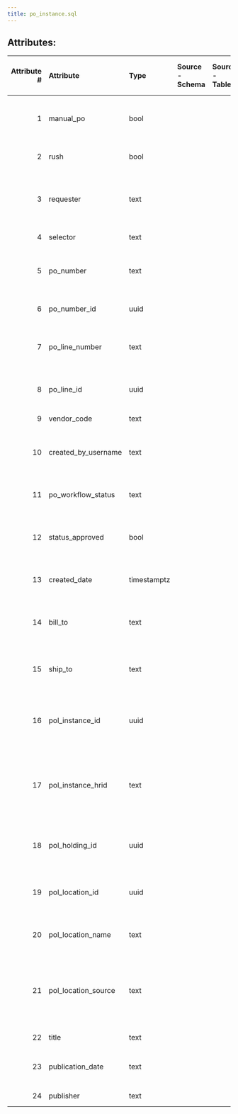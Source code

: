 ```yaml
---
title: po_instance.sql
---
```

## Attributes:

|   Attribute # | Attribute           | Type        | Source - Schema   | Source - Table   | Source - Attribute   | Source - Type   | Source - Multiple values   | Aggregation   | Description                                                                             | Notes   |
|--------------:|:--------------------|:------------|:------------------|:-----------------|:---------------------|:----------------|:---------------------------|:--------------|:----------------------------------------------------------------------------------------|:--------|
|             1 | manual_po           | bool        |                   |                  |                      |                 |                            |               | If true, order cannot be sent automatically, e.g. via EDI                               |         |
|             2 | rush                | bool        |                   |                  |                      |                 |                            |               | Whether or not this is a rush order                                                     |         |
|             3 | requester           | text        |                   |                  |                      |                 |                            |               | Who requested this material and needs to be notified on arrival                         |         |
|             4 | selector            | text        |                   |                  |                      |                 |                            |               | Who selected this material                                                              |         |
|             5 | po_number           | text        |                   |                  |                      |                 |                            |               | A human readable number assigned to PO                                                  |         |
|             6 | po_number_id        | uuid        |                   |                  |                      |                 |                            |               | UUID identifying this PO                                                                |         |
|             7 | po_line_number      | text        |                   |                  |                      |                 |                            |               | A human readable number assigned to PO line                                             |         |
|             8 | po_line_id          | uuid        |                   |                  |                      |                 |                            |               | UUID identifying this purchase order line                                               |         |
|             9 | vendor_code         | text        |                   |                  |                      |                 |                            |               | The code of the vendor                                                                  |         |
|            10 | created_by_username | text        |                   |                  |                      |                 |                            |               | Username of the user who created the record (when available)                            |         |
|            11 | po_workflow_status  | text        |                   |                  |                      |                 |                            |               | Workflow status of purchase order                                                       |         |
|            12 | status_approved     | bool        |                   |                  |                      |                 |                            |               | Wether purchase order is approved or not                                                |         |
|            13 | created_date        | timestamptz |                   |                  |                      |                 |                            |               | Date when the purchase order was created                                                |         |
|            14 | bill_to             | text        |                   |                  |                      |                 |                            |               | Name of the bill_to location of the purchase order                                      |         |
|            15 | ship_to             | text        |                   |                  |                      |                 |                            |               | Name of the ship_to location of the purchase order                                      |         |
|            16 | pol_instance_id     | uuid        |                   |                  |                      |                 |                            |               | UUID of the instance record this purchase order line is related to                      |         |
|            17 | pol_instance_hrid   | text        |                   |                  |                      |                 |                            |               | A human readable number of the instance record this purchase order line is related to   |         |
|            18 | pol_holding_id      | uuid        |                   |                  |                      |                 |                            |               | UUID of the holdings this purchase order line is related to                             |         |
|            19 | pol_location_id     | uuid        |                   |                  |                      |                 |                            |               | UUID of the location created for this purcase order line                                |         |
|            20 | pol_location_name   | text        |                   |                  |                      |                 |                            |               | Name of the purchase order line location                                                |         |
|            21 | pol_location_source | text        |                   |                  |                      |                 |                            |               | Wether location is a holdings location or permanent location of the purchase order line |         |
|            22 | title               | text        |                   |                  |                      |                 |                            |               | Title of the material                                                                   |         |
|            23 | publication_date    | text        |                   |                  |                      |                 |                            |               | Date (year) of the material's publication                                               |         |
|            24 | publisher           | text        |                   |                  |                      |                 |                            |               | Publisher of the material                                                               |         |